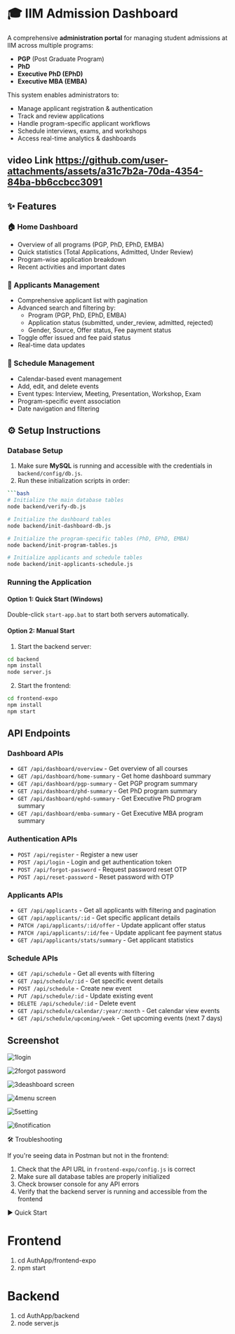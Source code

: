 # 🎓 IIM Admission Dashboard

A comprehensive **administration portal** for managing student admissions at IIM across multiple programs:

- **PGP** (Post Graduate Program)
- **PhD**
- **Executive PhD (EPhD)**
- **Executive MBA (EMBA)**

This system enables administrators to:

- Manage applicant registration & authentication
- Track and review applications
- Handle program-specific applicant workflows
- Schedule interviews, exams, and workshops
- Access real-time analytics & dashboards
## video Link  https://github.com/user-attachments/assets/a31c7b2a-70da-4354-84ba-bb6ccbcc3091
## ✨ Features

### 🏠 Home Dashboard
- Overview of all programs (PGP, PhD, EPhD, EMBA)
- Quick statistics (Total Applications, Admitted, Under Review)
- Program-wise application breakdown
- Recent activities and important dates
  
### 👥 Applicants Management
- Comprehensive applicant list with pagination
- Advanced search and filtering by:
  - Program (PGP, PhD, EPhD, EMBA)
  - Application status (submitted, under_review, admitted, rejected)
  - Gender, Source, Offer status, Fee payment status
- Toggle offer issued and fee paid status
- Real-time data updates

### 📅 Schedule Management
- Calendar-based event management
- Add, edit, and delete events
- Event types: Interview, Meeting, Presentation, Workshop, Exam
- Program-specific event association
- Date navigation and filtering

## ⚙️ Setup Instructions

### Database Setup

1. Make sure **MySQL** is running and accessible with the credentials in `backend/config/db.js`.
2. Run these initialization scripts in order:

```bash
```bash
# Initialize the main database tables
node backend/verify-db.js

# Initialize the dashboard tables
node backend/init-dashboard-db.js

# Initialize the program-specific tables (PhD, EPhD, EMBA)
node backend/init-program-tables.js

# Initialize applicants and schedule tables
node backend/init-applicants-schedule.js
```

### Running the Application

#### Option 1: Quick Start (Windows)

Double-click `start-app.bat` to start both servers automatically.

#### Option 2: Manual Start

1. Start the backend server:

```bash
cd backend
npm install
node server.js
```

2. Start the frontend:

```bash
cd frontend-expo
npm install
npm start
```

## API Endpoints

### Dashboard APIs

- `GET /api/dashboard/overview` - Get overview of all courses
- `GET /api/dashboard/home-summary` - Get home dashboard summary
- `GET /api/dashboard/pgp-summary` - Get PGP program summary
- `GET /api/dashboard/phd-summary` - Get PhD program summary
- `GET /api/dashboard/ephd-summary` - Get Executive PhD program summary
- `GET /api/dashboard/emba-summary` - Get Executive MBA program summary

### Authentication APIs

- `POST /api/register` - Register a new user
- `POST /api/login` - Login and get authentication token
- `POST /api/forgot-password` - Request password reset OTP
- `POST /api/reset-password` - Reset password with OTP

### Applicants APIs

- `GET /api/applicants` - Get all applicants with filtering and pagination
- `GET /api/applicants/:id` - Get specific applicant details
- `PATCH /api/applicants/:id/offer` - Update applicant offer status
- `PATCH /api/applicants/:id/fee` - Update applicant fee payment status
- `GET /api/applicants/stats/summary` - Get applicant statistics

### Schedule APIs

- `GET /api/schedule` - Get all events with filtering
- `GET /api/schedule/:id` - Get specific event details
- `POST /api/schedule` - Create new event
- `PUT /api/schedule/:id` - Update existing event
- `DELETE /api/schedule/:id` - Delete event
- `GET /api/schedule/calendar/:year/:month` - Get calendar view events
- `GET /api/schedule/upcoming/week` - Get upcoming events (next 7 days)
## Screenshot
![1login](https://github.com/user-attachments/assets/11ccd606-1a23-4c41-b5b2-4cee7127504c)

![2forgot password](https://github.com/user-attachments/assets/4e036dd1-4f40-4c06-8632-8a44c0bdd5be)

![3deashboard screen](https://github.com/user-attachments/assets/0e329840-f40b-474b-879d-e13c1d510478)

![4menu screen](https://github.com/user-attachments/assets/1a8804a0-c6a3-494d-9064-983ffce83a8f)

![5setting](https://github.com/user-attachments/assets/63642d6a-748b-4ac8-82af-044d69b90e01)

![6notification](https://github.com/user-attachments/assets/9328a958-e8d9-469c-8a85-6b8551d4a3ee)

🛠 Troubleshooting

If you're seeing data in Postman but not in the frontend:
1. Check that the API URL in `frontend-expo/config.js` is correct
2. Make sure all database tables are properly initialized
3. Check browser console for any API errors
4. Verify that the backend server is running and accessible from the frontend

▶️ Quick Start
# Frontend
1. cd AuthApp/frontend-expo
2. npm start
# Backend
1. cd AuthApp/backend
2. node server.js


